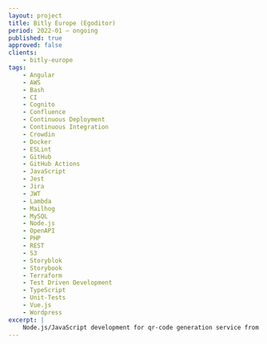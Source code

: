 ```yaml
---
layout: project
title: Bitly Europe (Egoditor)
period: 2022-01 – ongoing
published: true
approved: false
clients:
    - bitly-europe
tags:
    - Angular
    - AWS
    - Bash
    - CI
    - Cognito
    - Confluence
    - Continuous Deployment
    - Continuous Integration
    - Crowdin
    - Docker
    - ESLint
    - GitHub
    - GitHub Actions
    - JavaScript
    - Jest
    - Jira
    - JWT
    - Lambda
    - Mailhog
    - MySQL
    - Node.js
    - OpenAPI
    - PHP
    - REST
    - S3
    - Storyblok
    - Storybook
    - Terraform
    - Test Driven Development
    - TypeScript
    - Unit-Tests
    - Vue.js
    - Wordpress
excerpt: |
    Node.js/JavaScript development for qr-code generation service from germany.
---
```

